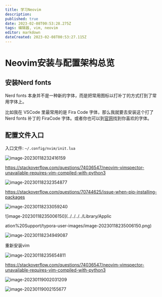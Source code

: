 ```yaml
---
title: 学习Neovim
description: 
published: true
date: 2023-02-08T00:53:28.275Z
tags: 编辑器, vim, neovim
editor: markdown
dateCreated: 2023-02-08T00:53:27.115Z
---
```


# Neovim安装与配置架构总览

## 安装Nerd fonts
Nerd fonts 本身并不是一种新的字体，而是把常用图标以打补丁的方式打到了常用字体上。

比如我在 VSCode 里最常用的是 Fira Code 字体，那么我就要去安装这个打了 Nerd fonts 补丁的 FiraCode 字体。或者你也可以到[官网](https://www.nerdfonts.com/font-downloads)找到你喜欢的字体。

## 配置文件入口
入口文件: `~/.config/nvim/init.lua`

![image-20230118232416159](https://yilongdong-blog.oss-cn-hangzhou.aliyuncs.com/img/image-20230118232416159.png)

https://stackoverflow.com/questions/74036547/neovim-vimspector-unavailable-requires-vim-compiled-with-python3



![image-20230118232354877](https://yilongdong-blog.oss-cn-hangzhou.aliyuncs.com/img/image-20230118232354877.png)

https://stackoverflow.com/questions/70744625/issue-when-pip-installing-packages

![image-20230118233059240](https://yilongdong-blog.oss-cn-hangzhou.aliyuncs.com/img/image-20230118233059240.png)



![image-20230118235006150](../../../../Library/Applic

ation%20Support/typora-user-images/image-20230118235006150.png)

![image-20230118234949087](https://yilongdong-blog.oss-cn-hangzhou.aliyuncs.com/img/image-20230118234949087.png)

重新安装vim

![image-20230118235654811](https://yilongdong-blog.oss-cn-hangzhou.aliyuncs.com/img/image-20230118235654811.png)

https://stackoverflow.com/questions/74036547/neovim-vimspector-unavailable-requires-vim-compiled-with-python3

![image-20230119002031209](https://yilongdong-blog.oss-cn-hangzhou.aliyuncs.com/img/image-20230119002031209.png)

![image-20230119002155677](https://yilongdong-blog.oss-cn-hangzhou.aliyuncs.com/img/image-20230119002155677.png)
